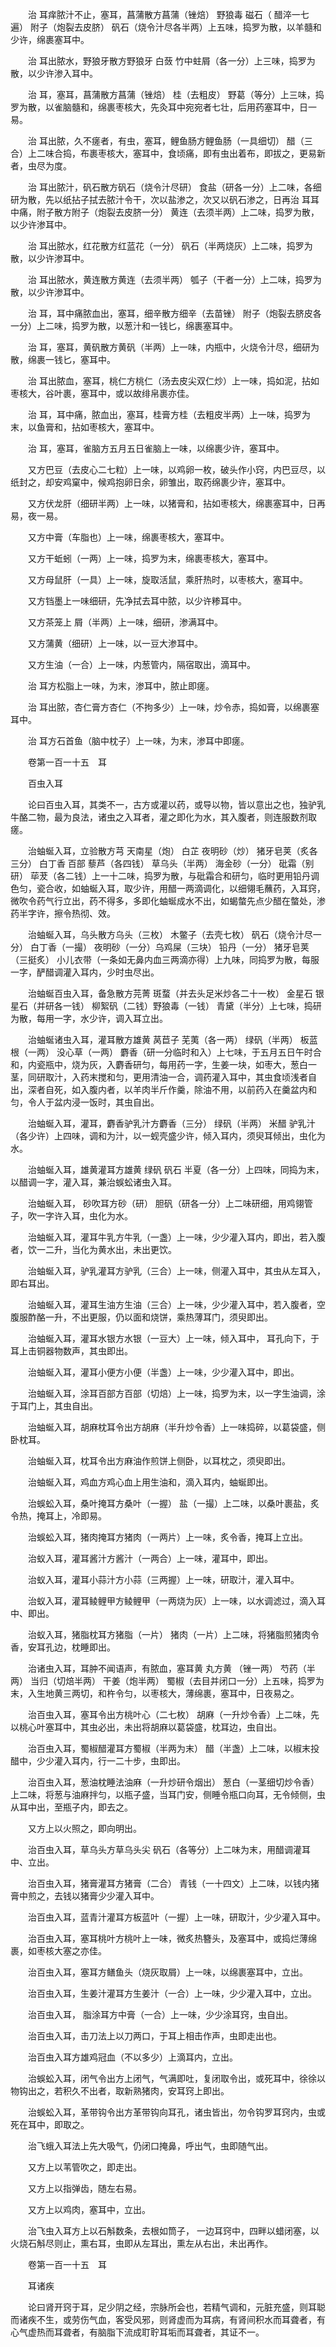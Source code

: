 <!-- { "loadSidebar": true } -->
　　治 耳痒脓汁不止，塞耳，菖蒲散方菖蒲（锉焙） 野狼毒 磁石（ 醋淬一七遍） 附子（炮裂去皮脐） 矾石（烧令汁尽各半两）上五味，捣罗为散，以羊髓和少许，绵裹塞耳中。

　　治 耳出脓水，野狼牙散方野狼牙 白蔹 竹中蛀屑（各一分）上三味，捣罗为散，以少许渗入耳中。

　　治 耳，塞耳，菖蒲散方菖蒲（锉焙） 桂（去粗皮） 野葛（等分）上三味，捣罗为散，以雀脑髓和，绵裹枣核大，先灸耳中宛宛者七壮，后用药塞耳中，日一易。

　　治 耳出脓，久不瘥者，有虫，塞耳，鲤鱼肠方鲤鱼肠（一具细切） 醋（三合）上二味合捣，布裹枣核大，塞耳中，食顷痛，即有虫出着布，即拔之，更易新者，虫尽为度。

　　治 耳出脓汁，矾石散方矾石（烧令汁尽研） 食盐（研各一分）上二味，各细研为散，先以纸拈子拭去脓汁令干，次以盐渗之，次又以矾石渗之，日再治 耳耳中痛，附子散方附子（炮裂去皮脐一分） 黄连（去须半两）上二味，捣罗为散，以少许渗耳中。

　　治 耳出脓水，红花散方红蓝花（一分） 矾石（半两烧灰）上二味，捣罗为散，以少许渗耳中。

　　治 耳出脓水，黄连散方黄连（去须半两） 瓠子（干者一分）上二味，捣罗为散，以少许渗耳中。

　　治 耳，耳中痛脓血出，塞耳，细辛散方细辛（去苗锉） 附子（炮裂去脐皮各一分）上二味，捣罗为散，以葱汁和一钱匕，绵裹塞耳中。

　　治 耳，塞耳，黄矾散方黄矾（半两）上一味，内瓶中，火烧令汁尽，细研为散，绵裹一钱匕，塞耳中。

　　治 耳出脓血，塞耳，桃仁方桃仁（汤去皮尖双仁炒）上一味，捣如泥，拈如枣核大，谷叶裹，塞耳中，或以故绯帛裹亦佳。

　　治 耳，耳中痛，脓血出，塞耳，桂膏方桂（去粗皮半两）上一味，捣罗为末，以鱼膏和，拈如枣核大，塞耳中。

　　治 耳，塞耳，雀脑方五月五日雀脑上一味，以绵裹少许，塞耳中。

　　又方巴豆（去皮心二七粒）上一味，以鸡卵一枚，破头作小窍，内巴豆尽，以纸封之，却安鸡窠中，候鸡抱卵日余，卵雏出，取药绵裹少许，塞耳中。

　　又方伏龙肝（细研半两）上一味，以猪膏和，拈如枣核大，绵裹塞耳中，日再易，夜一易。

　　又方中膏（车脂也）上一味，绵裹枣核大，塞耳中。

　　又方干蚯蚓（一两）上一味，捣罗为末，绵裹枣核大，塞耳中。

　　又方母鼠肝（一具）上一味，旋取活鼠，乘肝热时，以枣核大，塞耳中。

　　又方铛墨上一味细研，先净拭去耳中脓，以少许糁耳中。

　　又方茶笼上 屑（半两）上一味，细研，渗满耳中。

　　又方蒲黄（细研）上一味，以一豆大渗耳中。

　　又方生油（一合）上一味，内葱管内，隔宿取出，滴耳中。

　　治 耳方松脂上一味，为末，渗耳中，脓止即瘥。

　　治 耳出脓，杏仁膏方杏仁（不拘多少）上一味，炒令赤，捣如膏，以绵裹塞耳中。

　　治 耳方石首鱼（脑中枕子）上一味，为末，渗耳中即瘥。

　　卷第一百一十五　耳

　　百虫入耳

　　论曰百虫入耳，其类不一，古方或灌以药，或导以物，皆以意出之也，独驴乳牛酪二物，最为良法，诸虫之入耳者，灌之即化为水，其入腹者，则连服数剂取瘥。

　　治蚰蜒入耳，立验散方芎 天南星（炮） 白芷 夜明砂（炒） 猪牙皂荚（炙各三分） 白丁香 百部 藜芦（各四钱） 草乌头（半两） 海金砂（一分） 砒霜（别研） 荜茇（各二钱）上一十二味，捣罗为散，与砒霜合和研匀，临时更用铅丹调色匀，瓷合收，如蚰蜒入耳，取少许，用醋一两滴调化，以细翎毛蘸药，入耳窍，微吹令药气行立出，药不得多，多即化蚰蜒成水不出，如蝎螫先点少醋在螫处，渗药半字许，擦令热彻、效。

　　治蚰蜒入耳，乌头散方乌头（三枚） 木鳖子（去壳七枚） 矾石（烧令汁尽一分） 白丁香（一撮） 夜明砂（一分）乌鸡屎（三块） 铅丹（一分） 猪牙皂荚（三挺炙） 小儿衣带（一条如无鼻内血三两滴亦得）上九味，同捣罗为散，每服一字，酽醋调灌入耳内，少时虫尽出。

　　治蚰蜒百虫入耳，备急散方芫菁 斑蝥（并去头足米炒各二十一枚） 金星石 银星石（并研各一钱） 柳絮矾（二钱）野狼毒（一钱） 青黛（半分）上七味，捣研为散，每用一字，水少许，调入耳立出。

　　治蚰蜒诸虫入耳，灌耳散方雄黄 莴苣子 芜荑（各一两） 绿矾（半两） 板蓝根（一两） 没心草（一两） 麝香（研一分临时和入）上七味，于五月五日午时合和，内瓷瓶中，烧为灰，入麝香研匀，每用药一字，生姜一块，如枣大，葱白一茎，同研取汁，入药末搅和匀，更用清油一合，调药灌入耳中，其虫食顷浅者自出，深者自死，如入腹内者，以羊肉半斤作羹，除油不用，以前药入在羹盆内和匀，令人于盆内浸一饭时，其虫自出。

　　治蚰蜒入耳，灌耳，麝香驴乳汁方麝香（三分） 绿矾（半两） 米醋 驴乳汁（各少许）上四味，调和为汁，以一蚬壳盛少许，倾入耳内，须臾耳倾出，虫化为水。

　　治蚰蜒入耳，雄黄灌耳方雄黄 绿矾 矾石 半夏（各一分）上四味，同捣为末，以醋调一字，灌入耳，兼治蜈蚣诸虫入耳。

　　治蚰蜒入耳， 砂吹耳方砂（研） 胆矾（研各一分）上二味研细，用鸡翎管子，吹一字许入耳，虫化为水。

　　治蚰蜒入耳，灌耳牛乳方牛乳（一盏）上一味，少少灌入耳内，即出，若入腹者，饮一二升，当化为黄水出，未出更饮。

　　治蚰蜒入耳，驴乳灌耳方驴乳（三合）上一味，侧灌入耳中，其虫从左耳入，即右耳出。

　　治蚰蜒入耳，灌耳生油方生油（三合）上一味，少少灌入耳中，若入腹者，空腹服酢酪一升，不出更服，仍以面和烧饼，乘热薄耳门，须臾即出。

　　治蚰蜒入耳，灌耳水银方水银（一豆大）上一味，倾入耳中， 耳孔向下，于耳上击铜器物数声，其虫即出。

　　治蚰蜒入耳，灌耳小便方小便（半盏）上一味，少少灌入耳中，即出。

　　治蚰蜒入耳，涂耳百部方百部（切焙）上一味，捣罗为末，以一字生油调，涂于耳门上，其虫自出。

　　治蚰蜒入耳，胡麻枕耳令出方胡麻（半升炒令香）上一味捣碎，以葛袋盛，侧卧枕耳。

　　治蚰蜒入耳，枕耳令出方麻油作煎饼上侧卧，以耳枕之，须臾即出。

　　治蚰蜒入耳，鸡血方鸡心血上用生油和，滴入耳内，蚰蜒即出。

　　治蜈蚣入耳，桑叶掩耳方桑叶（一握） 盐（一撮）上二味，以桑叶裹盐，炙令热，掩耳上，冷即易。

　　治蜈蚣入耳，猪肉掩耳方猪肉（一两片）上一味，炙令香，掩耳上立出。

　　治蚁入耳，灌耳酱汁方酱汁（一两合）上一味，灌耳中，即出。

　　治蚁入耳，灌耳小蒜汁方小蒜（三两握）上一味，研取汁，灌入耳中。

　　治蚁入耳，灌耳鲮鲤甲方鲮鲤甲（一两烧为灰）上一味，以水调滤过，滴入耳中、即出。

　　治蚁入耳，猪脂枕耳方猪脂（一片） 猪肉（一片）上二味，将猪脂煎猪肉令香，安耳孔边，枕睡即出。

　　治诸虫入耳，耳肿不闻语声，有脓血，塞耳黄 丸方黄 （锉一两） 芍药（半两） 当归（切焙半两） 干姜（炮半两） 蜀椒（去目并闭口一分）上五味，捣罗为末，入生地黄三两切，和杵令匀，以枣核大，薄绵裹，塞耳中，日夜易之。

　　治百虫入耳，塞耳令出方桃叶心（二七枚） 胡麻（一升炒令香）上二味，先以桃心叶塞耳中，其虫必出，未出将胡麻以葛袋盛，枕耳边，虫自出。

　　治百虫入耳，蜀椒醋灌耳方蜀椒（半两为末） 醋（半盏）上二味，以椒末投醋中，少少灌入耳内，行一二十步，虫即出。

　　治百虫入耳，葱油枕睡法油麻（一升炒研令烟出） 葱白（一茎细切炒令香）上二味，将葱与油麻拌匀，以瓶子盛，当耳门安，侧睡令瓶口向耳，无令倾侧，虫从耳中出，至瓶子内，即去之。

　　又方上以火照之，即向明出。

　　治百虫入耳，草乌头方草乌头尖 矾石（各等分）上二味为末，用醋调灌耳中、立出。

　　治百虫入耳，猪膏灌耳方猪膏（二合） 青钱（一十四文）上二味，以钱内猪膏中煎之，去钱以猪膏少少灌入耳中。

　　治百虫入耳，蓝青汁灌耳方板蓝叶（一握）上一味，研取汁，少少灌入耳中。

　　治百虫入耳，塞耳桃叶方桃叶上一味，微炙热簪头，及塞耳中，或捣烂薄绵裹，如枣核大塞之亦佳。

　　治百虫入耳，塞耳方鳝鱼头（烧灰取屑）上一味，以绵裹塞耳中，立出。

　　治百虫入耳，生姜汁灌耳方生姜汁（一合）上一味，少少灌入耳中，立出。

　　治百虫入耳， 脂涂耳方中膏（一合）上一味，少少涂耳窍，虫自出。

　　治百虫入耳，击刀法上以刀两口，于耳上相击作声，虫即走出也。

　　治百虫入耳方雄鸡冠血（不以多少）上滴耳内，立出。

　　治蜈蚣入耳，闭气令出方上闭气，气满即吐，复闭取令出，或死耳中，徐徐以物钩出之，若积久不出者，取新熟猪肉，安耳窍上即出。

　　治蜈蚣入耳，革带钩令出方革带钩向耳孔，诸虫皆出，勿令钩罗耳窍内，虫或死在耳中，即取之。

　　治飞蛾入耳法上先大吸气，仍闭口掩鼻，呼出气，虫即随气出。

　　又方上以苇管吹之，即走出。

　　又方上以指弹齿，随左右易。

　　又方上以鸡肉，塞耳中，立出。

　　治飞虫入耳方上以石斛数条，去根如筒子， 一边耳窍中，四畔以蜡闭塞，以火烧石斛尽则止，熏右耳，虫即从左耳出，熏左从右出，未出再作。

　　卷第一百一十五　耳

　　耳诸疾

　　论曰肾开窍于耳，足少阴之经，宗脉所会也，若精气调和，元脏充盛，则耳聪而诸疾不生，或劳伤气血，客受风邪，则肾虚而为耳病，有肾间积水而耳聋者，有心气虚热而耳聋者，有脑脂下流成耵聍耳垢而耳聋者，其证不一。

